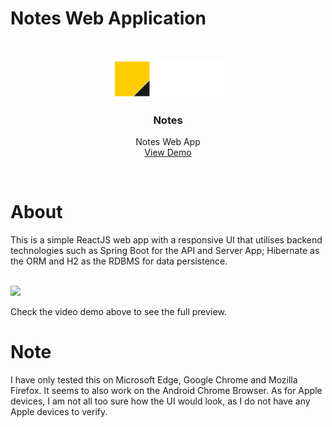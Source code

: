 # Notes Web Application

<br />
<p align="center">
  <img src="./frontend/src/img/logo_alt.svg" alt="Logo" width="180" height="auto">
  <h3 align="center">Notes</h3>
  <p align="center">
    Notes Web App
    <br/>
    <a href="https://youtu.be/rQQDbjoU-z8">View Demo</a>
  </p>
</p>
<br>

# About

This is a simple ReactJS web app with a responsive UI that utilises backend technologies such as Spring Boot for the API and Server App; Hibernate as the ORM and H2 as the RDBMS for data persistence.

<br/>
<img src="https://drive.google.com/uc?id=1LgsU-NHjrpEDDlwQix3LmQm1bgBwknPR&export=download" width="auto" height="auto"/>
<br/>

Check the video demo above to see the full preview.

# Note

I have only tested this on Microsoft Edge, Google Chrome and Mozilla Firefox. It seems to also work on the Android Chrome Browser. As for Apple devices, I am not all too sure how the UI would look, as I do not have any Apple devices to verify.
